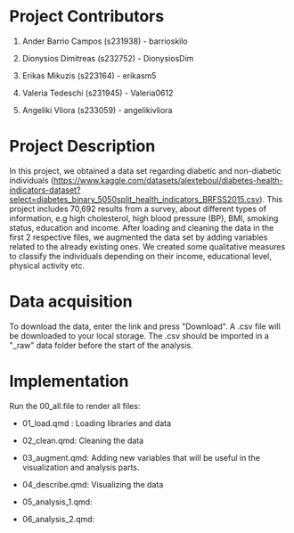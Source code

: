 # Project Contributors

1.  Ander Barrio Campos (s231938) - barrioskilo

2.  Dionysios Dimitreas (s232752) - DionysiosDim

3.  Erikas Mikuzis (s223164) - erikasm5

4.  Valeria Tedeschi (s231945) - Valeria0612

5.  Angeliki Vliora (s233059) - angelikivliora

# Project Description

In this project, we obtained a data set regarding diabetic and non-diabetic individuals (<https://www.kaggle.com/datasets/alexteboul/diabetes-health-indicators-dataset?select=diabetes_binary_5050split_health_indicators_BRFSS2015.csv>). This project includes 70,692 results from a survey, about different types of information, e.g high cholesterol, high blood pressure (BP), BMI, smoking status, education and income. After loading and cleaning the data in the first 2 respective files, we augmented the data set by adding variables related to the already existing ones. We created some qualitative measures to classify the individuals depending on their income, educational level, physical activity etc.

# Data acquisition

To download the data, enter the link and press "Download". A .csv file will be downloaded to your local storage. The .csv should be imported in a "\_raw" data folder before the start of the analysis.

# Implementation

Run the 00_all.file to render all files:

-   01_load.qmd : Loading libraries and data

-   02_clean.qmd: Cleaning the data

-   03_augment.qmd: Adding new variables that will be useful in the visualization and analysis parts.

-   04_describe.qmd: Visualizing the data

-   05_analysis_1.qmd:

-   06_analysis_2.qmd:
